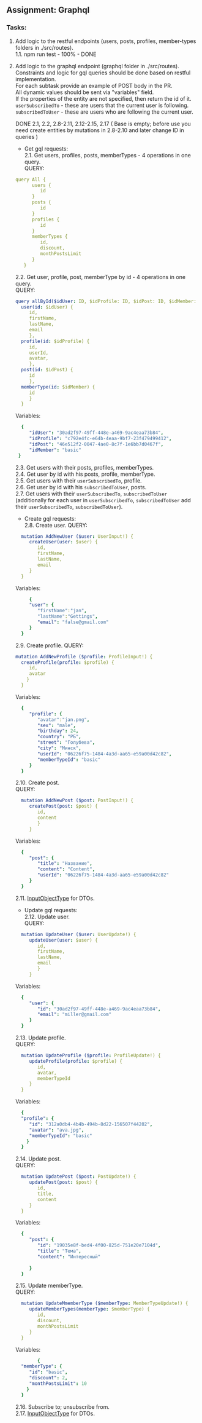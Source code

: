 ## Assignment: Graphql
### Tasks:
1. Add logic to the restful endpoints (users, posts, profiles, member-types folders in ./src/routes).  
   1.1. npm run test - 100%  - DONE
2. Add logic to the graphql endpoint (graphql folder in ./src/routes).  
Constraints and logic for gql queries should be done based on restful implementation.  
For each subtask provide an example of POST body in the PR.  
All dynamic values should be sent via "variables" field.  
If the properties of the entity are not specified, then return the id of it.  
`userSubscribedTo` - these are users that the current user is following.  
`subscribedToUser` - these are users who are following the current user.  

    DONE 2.1, 2.2, 2.8-2.11, 2.12-2.15, 2.17 
    ( Base is empty; before use you need create entities 
    by mutations in 2.8-2.10 and later change ID in queries )

   
   * Get gql requests:  
   2.1. Get users, profiles, posts, memberTypes - 4 operations in one query.  
   QUERY:

   ```yaml 
   query All {
         users {
            id
         }
         posts {
            id 
         }
         profiles {
            id
         }
         memberTypes {
            id,
            discount,
            monthPostsLimit 
         }
      }
   ```
   2.2. Get user, profile, post, memberType by id - 4 operations in one query.  
   QUERY:

    ```yaml 
    query allById($idUser: ID, $idProfile: ID, $idPost: ID, $idMember: ID ) {
      user(id: $idUser) {
         id,
         firstName,
         lastName,
         email
         },
      profile(id: $idProfile) {
         id,
         userId,
         avatar,
         },
      post(id: $idPost) {
         id
         },
      memberType(id: $idMember) {
         id
         }
      }
    ```
   Variables:

    ```yaml 
      {
         "idUser": "30ad2f97-49ff-448e-a469-9ac4eaa73b84",
         "idProfile": "c792e4fc-e64b-4eaa-9bf7-23f479499412",
         "idPost": "46e512f2-0047-4ae0-8c7f-1e6bb7d0467f",
         "idMember": "basic"
     }
    ```
   2.3. Get users with their posts, profiles, memberTypes.  
   2.4. Get user by id with his posts, profile, memberType.  
   2.5. Get users with their `userSubscribedTo`, profile.  
   2.6. Get user by id with his `subscribedToUser`, posts.  
   2.7. Get users with their `userSubscribedTo`, `subscribedToUser` (additionally for each user in `userSubscribedTo`, `subscribedToUser` add their `userSubscribedTo`, `subscribedToUser`).  
   * Create gql requests:   
   2.8. Create user. 
   QUERY:

    ```yaml 
      mutation AddNewUser ($user: UserInput!) {
         createUser(user: $user) {
            id,  
            firstName,
            lastName,
            email
         }
      }
    ```
    Variables:

    ```yaml 
         {
         "user": {
            "firstName":"jan",
            "lastName":"Gettings",
            "email": "false@gmail.com"
         }
      }
    ```

   2.9. Create profile.
   QUERY:

    ```yaml 
    mutation AddNewProfile ($profile: ProfileInput!) {
      createProfile(profile: $profile) {
         id,  
         avatar
        }
      }

    ```
    Variables:

    ```yaml
      {
         "profile": {
            "avatar":"jan.png",
            "sex": "male",
            "birthday": 24,
            "country": "РБ",
            "street": "Голубева",
            "city": "Минск",
            "userId": "06226f75-1484-4a3d-aa65-e59a00d42c82",
            "memberTypeId": "basic"
         }
      } 
    ```  
   2.10. Create post.  
   QUERY:

    ```yaml 
      mutation AddNewPost ($post: PostInput!) {
         createPost(post: $post) {
            id,
            content
            }
         }
    ```
    Variables:

    ```yaml 
      {
         "post": {
            "title": "Название",
            "content": "Content",
            "userId": "06226f75-1484-4a3d-aa65-e59a00d42c82"
         }
      }
    ```
   2.11. [InputObjectType](https://graphql.org/graphql-js/type/#graphqlinputobjecttype) for DTOs.  
   * Update gql requests:  
   2.12. Update user.  
   QUERY:

    ```yaml 
      mutation UpdateUser ($user: UserUpdate!) {
         updateUser(user: $user) {
            id,  
            firstName,
            lastName,
            email
            }
         }
    ```
    Variables:

    ```yaml 
      {
         "user": {
            "id": "30ad2f97-49ff-448e-a469-9ac4eaa73b84",
            "email": "miller@gmail.com"
         }
      }
    ```
   2.13. Update profile.  
   QUERY:

    ```yaml 
      mutation UpdateProfile ($profile: ProfileUpdate!) {
         updateProfile(profile: $profile) {
            id,  
            avatar,
            memberTypeId
         }
      }
    ```
    Variables:

    ```yaml 
      {
      "profile": {
         "id": "312a0db4-4b4b-494b-8d22-156507f44202",
         "avatar": "ava.jpg",
         "memberTypeId": "basic"
        }
      }
    ```
   2.14. Update post.  
   QUERY:

    ```yaml 
      mutation UpdatePost ($post: PostUpdate!) {
         updatePost(post: $post) {
            id,  
            title,
            content
         }
      }
    ```
    Variables:

    ```yaml 
      {
         "post": {
            "id": "19035e8f-bed4-4f00-825d-751e20e7104d",
            "title": "Тема",
            "content": "Интересный"
            
         }
      }
    ```
   2.15. Update memberType.  
   QUERY:

    ```yaml 
      mutation UpdateMmemberType ($memberType: MemberTypeUpdate!) {
         updateMemberTypes(memberType: $memberType) {
            id,  
            discount,
            monthPostsLimit
         }
      }
    ```
    Variables:

    ```yaml 
            {
      "memberType": {
         "id": "basic",
         "discount": 2,
         "monthPostsLimit": 10
        }
      }
    ```
   2.16. Subscribe to; unsubscribe from.  
   2.17. [InputObjectType](https://graphql.org/graphql-js/type/#graphqlinputobjecttype) for DTOs.  


